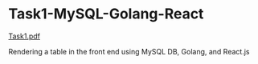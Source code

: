 # Task1-MySQL-Golang-React
[Task1.pdf](https://github.com/CrypticNumbers8/Task1-MySQL-Golang-React/files/12137565/Task1.pdf)


Rendering a table in the front end using MySQL DB, Golang, and React.js
